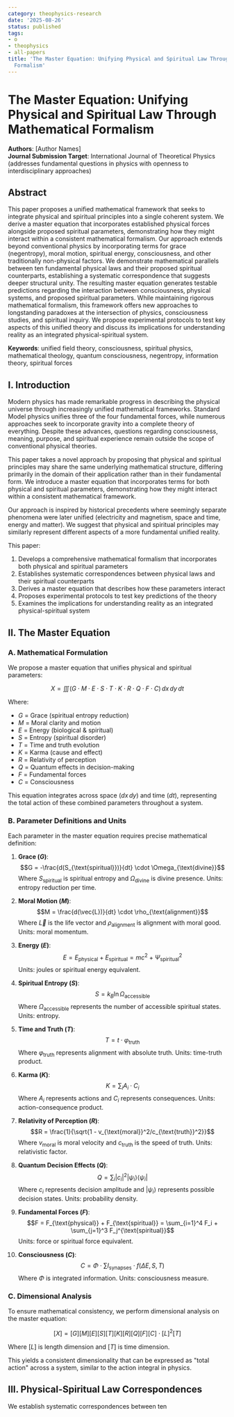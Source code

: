 ```yaml
---
category: theophysics-research
date: '2025-08-26'
status: published
tags:
- o
- theophysics
- all-papers
title: 'The Master Equation: Unifying Physical and Spiritual Law Through Mathematical
  Formalism'
---
```


# The Master Equation: Unifying Physical and Spiritual Law Through Mathematical Formalism

**Authors**: [Author Names]  
**Journal Submission Target**: International Journal of Theoretical Physics (addresses fundamental questions in physics with openness to interdisciplinary approaches)

## Abstract

This paper proposes a unified mathematical framework that seeks to integrate physical and spiritual principles into a single coherent system. We derive a master equation that incorporates established physical forces alongside proposed spiritual parameters, demonstrating how they might interact within a consistent mathematical formalism. Our approach extends beyond conventional physics by incorporating terms for grace (negentropy), moral motion, spiritual energy, consciousness, and other traditionally non-physical factors. We demonstrate mathematical parallels between ten fundamental physical laws and their proposed spiritual counterparts, establishing a systematic correspondence that suggests deeper structural unity. The resulting master equation generates testable predictions regarding the interaction between consciousness, physical systems, and proposed spiritual parameters. While maintaining rigorous mathematical formalism, this framework offers new approaches to longstanding paradoxes at the intersection of physics, consciousness studies, and spiritual inquiry. We propose experimental protocols to test key aspects of this unified theory and discuss its implications for understanding reality as an integrated physical-spiritual system.

**Keywords**: unified field theory, consciousness, spiritual physics, mathematical theology, quantum consciousness, negentropy, information theory, spiritual forces

## I. Introduction

Modern physics has made remarkable progress in describing the physical universe through increasingly unified mathematical frameworks. Standard Model physics unifies three of the four fundamental forces, while numerous approaches seek to incorporate gravity into a complete theory of everything. Despite these advances, questions regarding consciousness, meaning, purpose, and spiritual experience remain outside the scope of conventional physical theories.

This paper takes a novel approach by proposing that physical and spiritual principles may share the same underlying mathematical structure, differing primarily in the domain of their application rather than in their fundamental form. We introduce a master equation that incorporates terms for both physical and spiritual parameters, demonstrating how they might interact within a consistent mathematical framework.

Our approach is inspired by historical precedents where seemingly separate phenomena were later unified (electricity and magnetism, space and time, energy and matter). We suggest that physical and spiritual principles may similarly represent different aspects of a more fundamental unified reality.

This paper:

1. Develops a comprehensive mathematical formalism that incorporates both physical and spiritual parameters
2. Establishes systematic correspondences between physical laws and their spiritual counterparts
3. Derives a master equation that describes how these parameters interact
4. Proposes experimental protocols to test key predictions of the theory
5. Examines the implications for understanding reality as an integrated physical-spiritual system

## II. The Master Equation

### A. Mathematical Formulation

We propose a master equation that unifies physical and spiritual parameters:

$$X = \iiint (G \cdot M \cdot E \cdot S \cdot T \cdot K \cdot R \cdot Q \cdot F \cdot C) \, dx \, dy \, dt$$

Where:
- $G$ = Grace (spiritual entropy reduction)
- $M$ = Moral clarity and motion
- $E$ = Energy (biological & spiritual)
- $S$ = Entropy (spiritual disorder)
- $T$ = Time and truth evolution
- $K$ = Karma (cause and effect)
- $R$ = Relativity of perception
- $Q$ = Quantum effects in decision-making
- $F$ = Fundamental forces
- $C$ = Consciousness

This equation integrates across space ($dx \, dy$) and time ($dt$), representing the total action of these combined parameters throughout a system.

### B. Parameter Definitions and Units

Each parameter in the master equation requires precise mathematical definition:

1. **Grace ($G$)**:
   $$G = -\frac{d(S_{\text{spiritual}})}{dt} \cdot \Omega_{\text{divine}}$$
   Where $S_{\text{spiritual}}$ is spiritual entropy and $\Omega_{\text{divine}}$ is divine presence. Units: entropy reduction per time.

2. **Moral Motion ($M$)**:
   $$M = \frac{d(\vec{L})}{dt} \cdot \rho_{\text{alignment}}$$
   Where $\vec{L}$ is the life vector and $\rho_{\text{alignment}}$ is alignment with moral good. Units: moral momentum.

3. **Energy ($E$)**:
   $$E = E_{\text{physical}} + E_{\text{spiritual}} = mc^2 + \Psi_{\text{spiritual}}^2$$
   Units: joules or spiritual energy equivalent.

4. **Spiritual Entropy ($S$)**:
   $$S = k_B \ln \Omega_{\text{accessible}}$$
   Where $\Omega_{\text{accessible}}$ represents the number of accessible spiritual states. Units: entropy.

5. **Time and Truth ($T$)**:
   $$T = t \cdot \varphi_{\text{truth}}$$
   Where $\varphi_{\text{truth}}$ represents alignment with absolute truth. Units: time-truth product.

6. **Karma ($K$)**:
   $$K = \sum_{i} A_i \cdot C_i$$
   Where $A_i$ represents actions and $C_i$ represents consequences. Units: action-consequence product.

7. **Relativity of Perception ($R$)**:
   $$R = \frac{1}{\sqrt{1 - v_{\text{moral}}^2/c_{\text{truth}}^2}}$$
   Where $v_{\text{moral}}$ is moral velocity and $c_{\text{truth}}$ is the speed of truth. Units: relativistic factor.

8. **Quantum Decision Effects ($Q$)**:
   $$Q = \sum_{i} |c_i|^2 |\psi_i\rangle \langle\psi_i|$$
   Where $c_i$ represents decision amplitude and $|\psi_i\rangle$ represents possible decision states. Units: probability density.

9. **Fundamental Forces ($F$)**:
   $$F = F_{\text{physical}} + F_{\text{spiritual}} = \sum_{i=1}^4 F_i + \sum_{j=1}^3 F_j^{\text{spiritual}}$$
   Units: force or spiritual force equivalent.

10. **Consciousness ($C$)**:
    $$C = \Phi \cdot \sum I_{\text{synapses}} \cdot f(\Delta E, S, T)$$
    Where $\Phi$ is integrated information. Units: consciousness measure.

### C. Dimensional Analysis

To ensure mathematical consistency, we perform dimensional analysis on the master equation:

$$[X] = [G][M][E][S][T][K][R][Q][F][C] \cdot [L]^2[T]$$

Where $[L]$ is length dimension and $[T]$ is time dimension.

This yields a consistent dimensionality that can be expressed as "total action" across a system, similar to the action integral in physics.

## III. Physical-Spiritual Law Correspondences

We establish systematic correspondences between ten